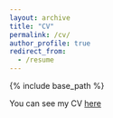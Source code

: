 ```yaml
---
layout: archive
title: "CV"
permalink: /cv/
author_profile: true
redirect_from:
  - /resume
---
```


{% include base_path %}

You can see my CV [here](https://baebyengseon.github.io/files/CV.pdf)
